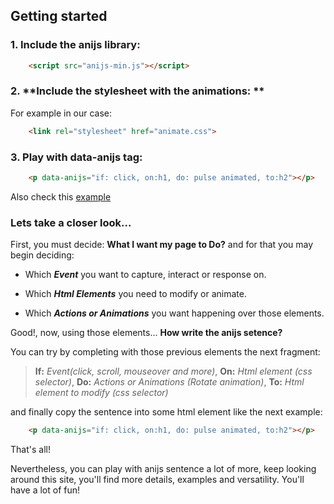 ## Getting started
### 1. **Include the anijs library:**

```html
    <script src="anijs-min.js"></script>
```

### 2. **Include the stylesheet with the animations: **

For example in our case:

```html
    <link rel="stylesheet" href="animate.css">
```

### 3. Play with data-anijs tag:
```html
    <p data-anijs="if: click, on:h1, do: pulse animated, to:h2"></p>
```
Also check this [example](http://codepen.io/darielnoel/pen/trnzk?editors=100)

### Lets take a closer look...

First, you must decide: **What I want my page to Do?** and for that you may begin deciding:

 * Which ***Event*** you want to capture, interact or response on.

 * Which ***Html Elements*** you need to modify or animate.

 * Which ***Actions or Animations*** you want happening over those elements.


Good!, now, using those elements... **How write the anijs setence?**

You can try by completing with those previous elements the next fragment:

>**If:** *Event(click, scroll, mouseover and more)*, **On:** *Html element (css selector)*, **Do:** *Actions or Animations (Rotate animation)*, **To:** *Html element to modify (css selector)*

and finally copy the sentence into some html element like the next example:

```html
    <p data-anijs="if: click, on:h1, do: pulse animated, to:h2"></p>
```

That's all!

Nevertheless, you can play with anijs sentence a lot of more, keep looking around this site, you'll find more details, examples and versatility. You'll have a lot of fun!
